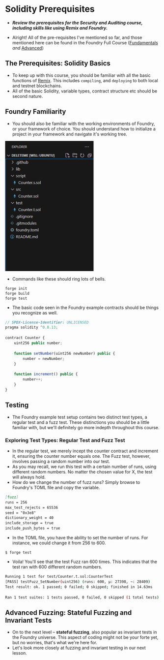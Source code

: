 # Solidity Prerequisites
- ***Review the prerequisites for the Security and Auditing course, including skills like using Remix and Foundry.***

- Alright! All of the pre-requisites I've mentioned so far, and those mentioned here can be found in the Foundry Full Course ([Fundamentals](https://updraft.cyfrin.io/courses/foundry) _and_ [Advanced](https://updraft.cyfrin.io/courses/advanced-foundry))

## The Prerequisites: Solidity Basics
- To keep up with this course, you should be familiar with all the basic functions of [Remix](https://remix.ethereum.org). This includes `compiling`, and `deploying` to both local and testnet blockchains.
- All of the basic Solidity, variable types, contract structure etc should be second nature.

## Foundry Familiarity
- You should also be familiar with the working environments of Foundry, or your framework of choice. You should understand how to initialize a project in your framework and navigate it's working tree.

![alt text](Images/image.png)

- Commands like these should ring lots of bells.

```shell
forge init
forge build
forge test
```

- The basic code seen in the Foundry example contracts should be things you recognize as well.

```js
// SPDX-License-Identifier: UNLICENSED
pragma solidity ^0.8.13;

contract Counter {
    uint256 public number;

    function setNumber(uint256 newNumber) public {
        number = newNumber;
    }

    function increment() public {
        number++;
    }
}
```

## Testing
- The Foundry example test setup contains two distinct test types, a regular test and a fuzz test. These distinctions you should be a little familiar with, but we'll definitely go more indepth throughout this course.

### Exploring Test Types: Regular Test and Fuzz Test
- In the regular test, we merely incept the counter contract and increment it, ensuring the counter number equals one. The Fuzz test, however, involves passing a random number into our test.
- As you may recall, we run this test with a certain number of runs, using different random numbers. No matter the chosen value for X, the test will always hold.
- How do we change the number of fuzz runs? Simply browse to Foundry's TOML file and copy the variable.

```md
[fuzz]
runs = 256
max_test_rejects = 65536
seed = "0x3e8"
dictionary_weight = 40
include_storage = true
include_push_bytes = true
```

- In the TOML file, you have the ability to set the number of runs. For instance, we could change it from 256 to 600.

```shell
$ forge test
```

- Voila! You'll see that the test Fuzz ran 600 times. This indicates that the test ran with 600 different random numbers.

```bash
Running 1 test for test/Counter.t.sol:CounterTest
[PASS] testFuzz_SetNumber(uint256) (runs: 600, μ: 27398, ~: 28409)
Test result: ok. 1 passed; 0 failed; 0 skipped; finished in 14.63ms

Ran 1 test suites: 1 tests passed, 0 failed, 0 skipped (1 total tests)
```

## Advanced Fuzzing: Stateful Fuzzing and Invariant Tests
- On to the next level – **stateful fuzzing**, also popular as invariant tests in the Foundry universe. This aspect of coding might not be your forte yet, but no worries, that's what we're here for.
- Let's look more closely at fuzzing and invariant testing in our next lesson.
